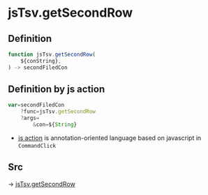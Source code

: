 # jsTsv.getSecondRow

## Definition

```js.js
function jsTsv.getSecondRow(
	${conString},
) -> secondFiledCon
```


## Definition by js action

```js.js
var=secondFiledCon
	?func=jsTsv.getSecondRow
	?args=
		&con=${String}
```

- [js action](#) is annotation-oriented language based on javascript in `CommandClick`



## Src

-> [jsTsv.getSecondRow](https://github.com/puutaro/CommandClick/blob/master/app/src/main/java/com/puutaro/commandclick/fragment_lib/terminal_fragment/js_interface/tsv/JsTsv.kt#L83)


